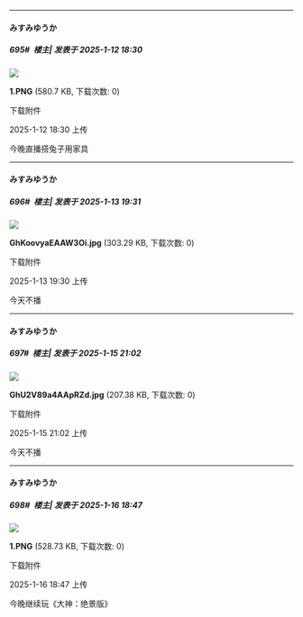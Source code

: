 ﻿
*****

####  みすみゆうか  
##### 695#         楼主| 发表于 2025-1-12 18:30

<img src="https://img.saraba1st.com/forum/202501/12/183002gw3jg00g39j79oce.png" referrerpolicy="no-referrer">

<strong>1.PNG</strong> (580.7 KB, 下载次数: 0)

下载附件

2025-1-12 18:30 上传

今晚直播搭兔子用家具


*****

####  みすみゆうか  
##### 696#         楼主| 发表于 2025-1-13 19:31

<img src="https://img.saraba1st.com/forum/202501/13/193038kmmuj8mvjmuk8k1v.jpg" referrerpolicy="no-referrer">

<strong>GhKoovyaEAAW3Oi.jpg</strong> (303.29 KB, 下载次数: 0)

下载附件

2025-1-13 19:30 上传

今天不播


*****

####  みすみゆうか  
##### 697#         楼主| 发表于 2025-1-15 21:02

<img src="https://img.saraba1st.com/forum/202501/15/210246sc0ch709372ll0uu.jpg" referrerpolicy="no-referrer">

<strong>GhU2V89a4AApRZd.jpg</strong> (207.38 KB, 下载次数: 0)

下载附件

2025-1-15 21:02 上传

今天不播


*****

####  みすみゆうか  
##### 698#         楼主| 发表于 2025-1-16 18:47

<img src="https://img.saraba1st.com/forum/202501/16/184721a2jatdvcjztb82vh.png" referrerpolicy="no-referrer">

<strong>1.PNG</strong> (528.73 KB, 下载次数: 0)

下载附件

2025-1-16 18:47 上传

今晚继续玩《大神：绝景版》

